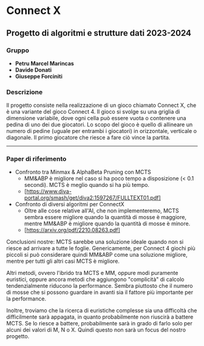 # Connect X
## Progetto di algoritmi e strutture dati 2023-2024

### Gruppo

- **Petru Marcel Marincas**
- **Davide Donati**
- **Giuseppe Forciniti**

### Descrizione

Il progetto consiste nella realizzazione di un gioco chiamato Connect X, che è una variante del gioco Connect 4. Il gioco si svolge su una griglia di dimensione variabile, dove ogni cella può essere vuota o contenere una pedina di uno dei due giocatori. Lo scopo del gioco è quello di allineare un numero di pedine (uguale per entrambi i giocatori) in orizzontale, verticale o diagonale. Il primo giocatore che riesce a fare ciò vince la partita.

---
### Paper di riferimento
- Confronto tra Minmax & AlphaBeta Pruning con MCTS 
  - MM&ABP è migliore nel caso si ha poco tempo a disposizione (< 0.1 secondi). MCTS è meglio quando si ha più tempo.
  - [https://www.diva-portal.org/smash/get/diva2:1597267/FULLTEXT01.pdf]
- Confronto di diversi algoritmi per ConnectX
  - Oltre alle cose relative all'AI, che non implementeremo, MCTS sembra essere migliore quando la quantità di mosse è maggiore, mentre MM&ABP è migliore quando la quantità di mosse è minore. 
  - [https://arxiv.org/pdf/2210.08263.pdf]

Conclusioni nostre: MCTS sarebbe una soluzione ideale quando non si riesce ad arrivare a tutte le foglie. Genericamente, per Connect 4 giochi più piccoli si può considerare quindi MM&ABP come una soluzione migliore, mentre per tutti gli altri casi MCTS è migliore.

Altri metodi, ovvero l'ibrido tra MCTS e MM, oppure modi puramente euristici, oppure ancora metodi che aggiungono "complicità" di calcolo tendenzialmente riducono la performance. Sembra piuttosto che il numero di mosse che si possono guardare in avanti sia il fattore più importante per la performance.

Inoltre, troviamo che la ricerca di euristiche complesse sia una difficoltà che difficilmente sarà appagata, in quanto probabilmente non riuscirà a battere MCTS. Se lo riesce a battere, probabilmente sarà in grado di farlo solo per alcuni dei valori di M, N o X. Quindi questo non sarà un focus del nostro progetto.
